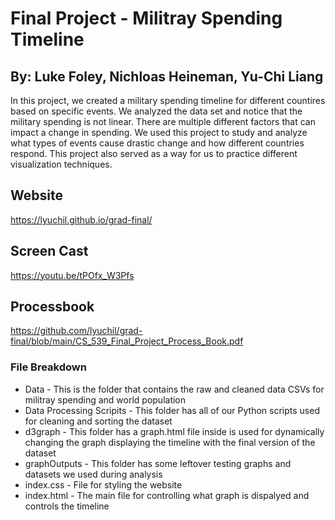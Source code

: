 # Final Project - Militray Spending Timeline

## By: Luke Foley, Nichloas Heineman, Yu-Chi Liang

In this project, we created a military spending timeline for different countires based on specific events. We analyzed the data set and notice that the military spending is not linear. There are multiple different factors that can impact a change in spending. We used this project to study and analyze what types of events cause drastic change and how different countries respond. This project also served as a way for us to practice different visualization techniques.

## Website

https://lyuchil.github.io/grad-final/

## Screen Cast

https://youtu.be/tPOfx_W3Pfs

## Processbook

https://github.com/lyuchil/grad-final/blob/main/CS_539_Final_Project_Process_Book.pdf

### File Breakdown

- Data - This is the folder that contains the raw and cleaned data CSVs for militray spending and world population
- Data Processing Scripits - This folder has all of our Python scripts used for cleaning and sorting the dataset
- d3graph - This folder has a graph.html file inside is used for dynamically changing the graph displaying the timeline with the final version of the dataset
- graphOutputs - This folder has some leftover testing graphs and datasets we used during analysis
- index.css - File for styling the website
- index.html - The main file for controlling what graph is dispalyed and controls the timeline
